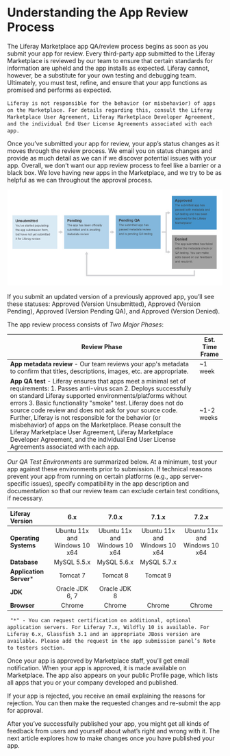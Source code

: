 # Understanding the App Review Process

The Liferay Marketplace app QA/review process begins as soon as you submit your app for review. Every third-party app submitted to the Liferay Marketplace is reviewed by our team to ensure that certain standards for information are upheld and the app installs as expected. Liferay cannot, however, be a substitute for your own testing and debugging team. Ultimately, you must test, refine, and ensure that your app functions as promised and performs as expected.

```{note}
Liferay is not responsible for the behavior (or misbehavior) of apps on the Marketplace. For details regarding this, consult the Liferay Marketplace User Agreement, Liferay Marketplace Developer Agreement, and the individual End User License Agreements associated with each app.
```

Once you’ve submitted your app for review, your app’s status changes as it moves through the review process. We email you on status changes and provide as much detail as we can if we discover potential issues with your app. Overall, we don’t want our app review process to feel like a barrier or a black box. We love having new apps in the Marketplace, and we try to be as helpful as we can throughout the approval process.

![Liferay informs you at every step during the QA/review process.](./understanding-the-app-review-process/images/01.png)

If you submit an updated version of a previously approved app, you’ll see these statuses: Approved (Version Unsubmitted), Approved (Version Pending), Approved (Version Pending QA), and Approved (Version Denied).

The app review process consists of *Two Major Phases*:

| Review Phase | Est. Time Frame |
| --- | --- |
| **App metadata review** - Our team reviews your app's metadata to confirm that titles, descriptions, images, etc. are appropriate. | ~1 week |
| **App QA test** - Liferay ensures that apps meet a minimal set of requirements: 1. Passes anti-virus scan 2. Deploys successfully on standard Liferay supported environments/platforms without errors 3. Basic functionality "smoke" test. Liferay does not do source code review and does not ask for your source code. Further, Liferay is not responsible for the behavior (or misbehavior) of apps on the Marketplace. Please consult the Liferay Marketplace User Agreement, Liferay Marketplace Developer Agreement, and the individual End User License Agreements associated with each app. | ~1-2 weeks |

*Our QA Test Environments* are summarized below. At a minimum, test your app against these environments prior to submission. If technical reasons prevent your app from running on certain platforms (e.g., app server-specific issues), specify compatibility in the app description and documentation so that our review team can exclude certain test conditions, if necessary.

| Liferay Version| 6.x | 7.0.x | 7.1.x | 7.2.x |
| :--- | :----: | :----: | :---: | :----: | 
| **Operating Systems** | Ubuntu 11x and Windows 10 x64 | Ubuntu 11x and Windows 10 x64 | Ubuntu 11x and Windows 10 x64 | Ubuntu 11x and Windows 10 x64 |
| **Database** | MySQL 5.5.x | MySQL 5.6.x | MySQL 5.7.x | 
| **Application Server***| Tomcat 7 | Tomcat 8 | Tomcat 9 |  
| **JDK** | Oracle JDK 6, 7 | Oracle JDK 8 |
| **Browser** | Chrome | Chrome | Chrome | Chrome | 

```{note}
 "*" - You can request certification on additional, optional application servers. For Liferay 7.x, Wildfly 10 is available. For Liferay 6.x, Glassfish 3.1 and an appropriate JBoss version are available. Please add the request in the app submission panel’s Note to testers section.
```

Once your app is approved by Marketplace staff, you’ll get email notification. When your app is approved, it is made available on Marketplace. The app also appears on your public Profile page, which lists all apps that you or your company developed and published.

If your app is rejected, you receive an email explaining the reasons for rejection. You can then make the requested changes and re-submit the app for approval.

After you’ve successfully published your app, you might get all kinds of feedback from users and yourself about what’s right and wrong with it. The next article explores how to make changes once you have published your app.